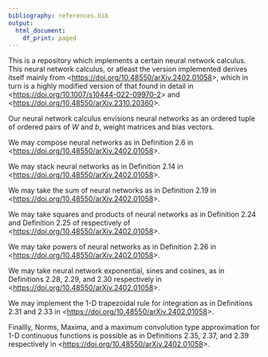 ```yaml
---
bibliography: references.bib
output:
  html_document:
    df_print: paged
---
```


This is a repository which implements a certain neural network calculus.
This neural network calculus, or atleast the version implemented derives itself mainly from \<<https://doi.org/10.48550/arXiv.2402.01058>\>, which in turn is a highly modified version of that found in detail in \<<https://doi.org/10.1007/s10444-022-09970-2>\> and \<<https://doi.org/10.48550/arXiv.2310.20360>\>.

Our neural network calculus envisions neural networks as an ordered tuple of ordered pairs of $W$ and $b$, weight matrices and bias vectors.

We may compose neural networks as in Definition 2.6 in \<<https://doi.org/10.48550/arXiv.2402.01058>\>.

We may stack neural networks as in Definition 2.14 in \<<https://doi.org/10.48550/arXiv.2402.01058>\>.

We may take the sum of neural networks as in Definition 2.19 in \<<https://doi.org/10.48550/arXiv.2402.01058>\>.

We may take squares and products of neural networks as in Definition 2.24 and Definition 2.25 of respectively of \<<https://doi.org/10.48550/arXiv.2402.01058>\>.

We may take powers of neural networks as in Definition 2.26 in \<<https://doi.org/10.48550/arXiv.2402.01058>\>.

We may take neural network exponential, sines and cosines, as in Definitions 2.28, 2.29, and 2.30 respectively in \<<https://doi.org/10.48550/arXiv.2402.01058>\>.

We may implement the 1-D trapezoidal rule for integration as in Definitions 2.31 and 2.33 in \<<https://doi.org/10.48550/arXiv.2402.01058>\>.

Finallly, Norms, Maxima, and a maximum convolution type approximation for 1-D continuous functions is possible as in Definitions 2.35, 2.37, and 2.39 respectively in \<<https://doi.org/10.48550/arXiv.2402.01058>\>.
